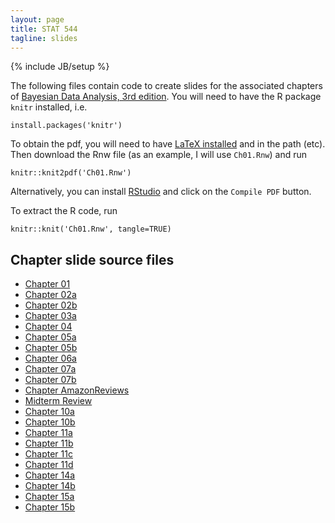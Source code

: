 ```yaml
---
layout: page
title: STAT 544
tagline: slides
---
```

{% include JB/setup %}

The following files contain code to create slides for the associated chapters of [Bayesian Data Analysis, 3rd edition](../textbook.html). You will need to have the R package `knitr` installed, i.e. 

    install.packages('knitr')

To obtain the pdf, you will need to have [LaTeX installed](http://en.wikibooks.org/wiki/LaTeX/Installation) and in the path (etc). Then download the Rnw file (as an example, I will use `Ch01.Rnw`) and run

    knitr::knit2pdf('Ch01.Rnw')

Alternatively, you can install [RStudio](http://www.rstudio.com/) and click on the `Compile PDF` button.

To extract the R code, run 

    knitr::knit('Ch01.Rnw', tangle=TRUE)

## Chapter slide source files

- [Chapter 01](Ch01.Rnw)
- [Chapter 02a](Ch02a.Rnw)
- [Chapter 02b](Ch02b.Rnw)
- [Chapter 03a](Ch03a.Rnw)
- [Chapter 04](Ch04.Rnw)
- [Chapter 05a](Ch05a.Rnw)
- [Chapter 05b](Ch05b.Rnw)
- [Chapter 06a](Ch06a.Rnw)
- [Chapter 07a](Ch07a.Rnw)
- [Chapter 07b](Ch07b.Rnw)
- [Chapter AmazonReviews](AmazonReviews.Rnw)
- [Midterm Review](midterm_review.Rnw)
- [Chapter 10a](Ch10a.Rnw)
- [Chapter 10b](Ch10b.Rnw)
- [Chapter 11a](Ch11a.Rnw)
- [Chapter 11b](Ch11b.Rnw)
- [Chapter 11c](Ch11c.Rnw)
- [Chapter 11d](Ch11d.Rnw)
- [Chapter 14a](Ch14a.Rnw)
- [Chapter 14b](Ch14b.Rnw)
- [Chapter 15a](Ch15a.Rnw)
- [Chapter 15b](Ch15b.Rnw)

